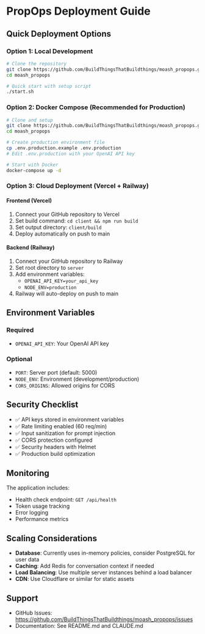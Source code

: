# PropOps Deployment Guide

## Quick Deployment Options

### Option 1: Local Development
```bash
# Clone the repository
git clone https://github.com/BuildThingsThatBuildthings/moash_propops.git
cd moash_propops

# Quick start with setup script
./start.sh
```

### Option 2: Docker Compose (Recommended for Production)
```bash
# Clone and setup
git clone https://github.com/BuildThingsThatBuildthings/moash_propops.git
cd moash_propops

# Create production environment file
cp .env.production.example .env.production
# Edit .env.production with your OpenAI API key

# Start with Docker
docker-compose up -d
```

### Option 3: Cloud Deployment (Vercel + Railway)

#### Frontend (Vercel)
1. Connect your GitHub repository to Vercel
2. Set build command: `cd client && npm run build`
3. Set output directory: `client/build`
4. Deploy automatically on push to main

#### Backend (Railway)
1. Connect your GitHub repository to Railway
2. Set root directory to `server`
3. Add environment variables:
   - `OPENAI_API_KEY=your_api_key`
   - `NODE_ENV=production`
4. Railway will auto-deploy on push to main

## Environment Variables

### Required
- `OPENAI_API_KEY`: Your OpenAI API key

### Optional
- `PORT`: Server port (default: 5000)
- `NODE_ENV`: Environment (development/production)
- `CORS_ORIGINS`: Allowed origins for CORS

## Security Checklist

- ✅ API keys stored in environment variables
- ✅ Rate limiting enabled (60 req/min)
- ✅ Input sanitization for prompt injection
- ✅ CORS protection configured
- ✅ Security headers with Helmet
- ✅ Production build optimization

## Monitoring

The application includes:
- Health check endpoint: `GET /api/health`
- Token usage tracking
- Error logging
- Performance metrics

## Scaling Considerations

- **Database**: Currently uses in-memory policies, consider PostgreSQL for user data
- **Caching**: Add Redis for conversation context if needed
- **Load Balancing**: Use multiple server instances behind a load balancer
- **CDN**: Use Cloudflare or similar for static assets

## Support

- GitHub Issues: https://github.com/BuildThingsThatBuildthings/moash_propops/issues
- Documentation: See README.md and CLAUDE.md